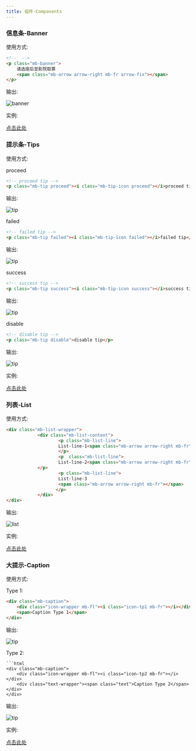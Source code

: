 ```yaml
---
title: 组件-Components
---
```


> 

### 信息条-Banner

使用方式:   

```html
<!--  -->
<p class="mb-banner">
	请选座后至影院取票
	<span class="mb-arrow arrow-right mb-fr arrow-fix"></span>
</p>
```

输出:   

![banner](../public/img/components/banner.jpg)

实例:

[点击此处](http://kylar.cn/mBase.css/modules/components.html#banner)


### 提示条-Tips

使用方式:    

proceed

```html
<!-- proceed tip -->
<p class="mb-tip proceed"><i class="mb-tip-icon proceed"></i>proceed tip</p>
```

输出:   

![tip](../public/img/components/proceedtip.jpg)

failed

```html
<!-- failed tip -->
<p class="mb-tip failed"><i class="mb-tip-icon failed"></i>failed tip</p>
```

输出:   

![tip](../public/img/components/failtip.jpg)

success

```html
<!-- success tip -->
<p class="mb-tip success"><i class="mb-tip-icon success"></i>success tip</p>
```

输出:   

![tip](../public/img/components/successtip.jpg)

disable

```html
<!-- disable tip -->
<p class="mb-tip disable">disable tip</p>
```

输出:   

![tip](../public/img/components/disabletip.jpg)

实例:

[点击此处](http://kylar.cn/mBase.css/modules/components.html#tip)

### 列表-List

使用方式:   

```html
<div class="mb-list-wrapper">
            <div class="mb-list-content">
                    <p class="mb-list-line">
                    List-line-1<span class="mb-arrow arrow-right mb-fr"></span>
               	    </p>
                    <p  class="mb-list-line">
                    List-line-2<span class="mb-arrow arrow-right mb-fr"></span>
		    </p>
                    <p class="mb-list-line">
                    List-line-3
                    <span class="mb-arrow arrow-right mb-fr"></span>
                   </p>
            </div>
</div>
```

输出:   

![list](../public/img/components/list.jpg)

实例:

[点击此处](http://kylar.cn/mBase.css/modules/components.html#list)

### 大提示-Caption

使用方式:   

Type 1:

```html
<div class="mb-caption">
	<div class="icon-wrapper mb-fl"><i class="icon-tp1 mb-fr"></i></div>
	<span>Caption Type 1</span>
</div>
```

输出:   

![tip](../public/img/components/captiontype1.jpg)

Type 2:

```
```html
<div class="mb-caption">
	<div class="icon-wrapper mb-fl"><i class="icon-tp2 mb-fr"></i></div>
	<div class="text-wrapper"><span class="text">Caption Type 2</span></div>
</div>
```

输出:   

![tip](../public/img/components/captiontype2.jpg)

实例:

[点击此处](http://kylar.cn/mBase.css/modules/components.html#caption)


